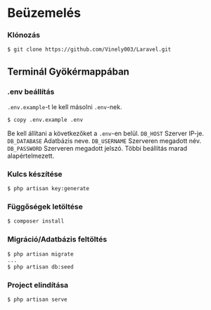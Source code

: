 # Beüzemelés
### Klónozás
```bash
$ git clone https://github.com/Vinely003/Laravel.git
```

## Terminál Gyökérmappában
### .env beállítás
```.env.example```-t le kell másolni ```.env```-nek. 
```bash
$ copy .env.example .env
```
Be kell állítani a következőket a ```.env```-en belül. 
```DB_HOST``` Szerver IP-je. 
```DB_DATABASE``` Adatbázis neve. 
```DB_USERNAME``` Szerveren megadott név. 
```DB_PASSWORD``` Szerveren megadott jelszó. 
Többi beállítás marad alapértelmezett.

### Kulcs készítése
```bash
$ php artisan key:generate
```
### Függőségek letöltése
```bash
$ composer install
```
### Migráció/Adatbázis feltöltés
```bash 
$ php artisan migrate
...
$ php artisan db:seed
```
### Project elindítása
```bash
$ php artisan serve
```